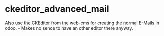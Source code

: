 ckeditor_advanced_mail
======================

Also use the CKEditor from the web-cms for creating the normal E-Mails in odoo. - Makes no sence to have an other
editor there anyway.


